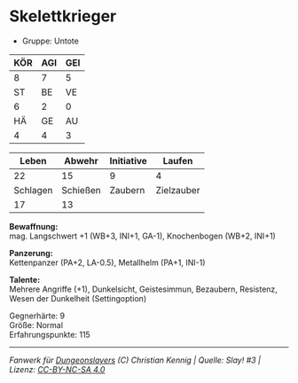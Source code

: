 # Skelettkrieger  
- Gruppe: Untote  

| KÖR | AGI | GEI |  
| --- | --- | --- |  
| 8   | 7   | 5   |
| ST  | BE  | VE  |  
| 6   | 2   | 0   |
| HÄ  | GE  | AU  |  
| 4   | 4   | 3   |


| Leben    | Abwehr   | Initiative | Laufen     |
| -------- | -------- | ---------- | ---------- |
| 22       | 15       | 9          | 4          |
| Schlagen | Schießen | Zaubern    | Zielzauber |
| 17       | 13       |            |            |

**Bewaffnung:**  
mag. Langschwert +1 (WB+3, INI+1, GA-1), Knochenbogen (WB+2, INI+1)

**Panzerung:**  
Kettenpanzer (PA+2, LA-0.5), Metallhelm (PA+1, INI-1)

**Talente:**  
Mehrere Angriffe (+1), Dunkelsicht, Geistesimmun, Bezaubern, Resistenz, Wesen der Dunkelheit (Settingoption)

Gegnerhärte: 9  
Größe: Normal  
Erfahrungspunkte: 115  



___
*Fanwerk für [Dungeonslayers](https://www.dungeonslayers.net/) (C) Christian Kennig | Quelle: Slay! #3 | Lizenz: [CC-BY-NC-SA 4.0](https://creativecommons.org/licenses/by-nc-sa/4.0/deed.de)*